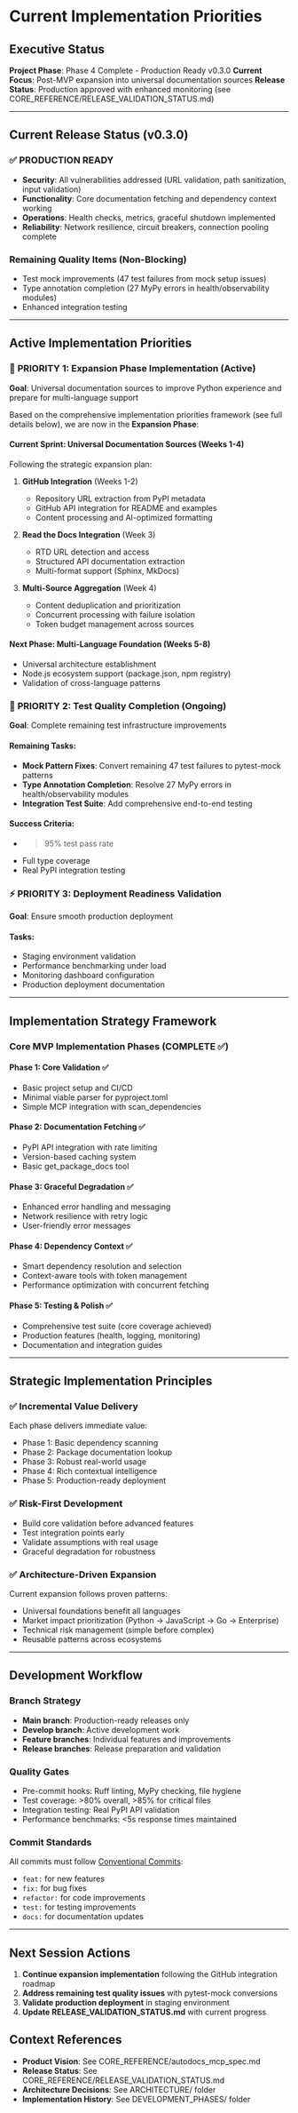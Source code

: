 # Current Implementation Priorities

## Executive Status
**Project Phase**: Phase 4 Complete - Production Ready v0.3.0
**Current Focus**: Post-MVP expansion into universal documentation sources
**Release Status**: Production approved with enhanced monitoring (see CORE_REFERENCE/RELEASE_VALIDATION_STATUS.md)

---

## Current Release Status (v0.3.0)

### ✅ PRODUCTION READY
- **Security**: All vulnerabilities addressed (URL validation, path sanitization, input validation)
- **Functionality**: Core documentation fetching and dependency context working
- **Operations**: Health checks, metrics, graceful shutdown implemented
- **Reliability**: Network resilience, circuit breakers, connection pooling complete

### Remaining Quality Items (Non-Blocking)
- Test mock improvements (47 test failures from mock setup issues)
- Type annotation completion (27 MyPy errors in health/observability modules)
- Enhanced integration testing

---

## Active Implementation Priorities

### 🚨 **PRIORITY 1: Expansion Phase Implementation (Active)**
**Goal**: Universal documentation sources to improve Python experience and prepare for multi-language support

Based on the comprehensive implementation priorities framework (see full details below), we are now in the **Expansion Phase**:

#### **Current Sprint: Universal Documentation Sources (Weeks 1-4)**
Following the strategic expansion plan:

1. **GitHub Integration** (Weeks 1-2)
   - Repository URL extraction from PyPI metadata
   - GitHub API integration for README and examples
   - Content processing and AI-optimized formatting

2. **Read the Docs Integration** (Week 3)
   - RTD URL detection and access
   - Structured API documentation extraction
   - Multi-format support (Sphinx, MkDocs)

3. **Multi-Source Aggregation** (Week 4)
   - Content deduplication and prioritization
   - Concurrent processing with failure isolation
   - Token budget management across sources

#### **Next Phase: Multi-Language Foundation (Weeks 5-8)**
- Universal architecture establishment
- Node.js ecosystem support (package.json, npm registry)
- Validation of cross-language patterns

### 🔄 **PRIORITY 2: Test Quality Completion (Ongoing)**
**Goal**: Complete remaining test infrastructure improvements

#### Remaining Tasks:
- **Mock Pattern Fixes**: Convert remaining 47 test failures to pytest-mock patterns
- **Type Annotation Completion**: Resolve 27 MyPy errors in health/observability modules
- **Integration Test Suite**: Add comprehensive end-to-end testing

#### Success Criteria:
- >95% test pass rate
- Full type coverage
- Real PyPI integration testing

### ⚡ **PRIORITY 3: Deployment Readiness Validation**
**Goal**: Ensure smooth production deployment

#### Tasks:
- Staging environment validation
- Performance benchmarking under load
- Monitoring dashboard configuration
- Production deployment documentation

---

## Implementation Strategy Framework

### Core MVP Implementation Phases (COMPLETE ✅)

#### **Phase 1: Core Validation** ✅
- Basic project setup and CI/CD
- Minimal viable parser for pyproject.toml
- Simple MCP integration with scan_dependencies

#### **Phase 2: Documentation Fetching** ✅
- PyPI API integration with rate limiting
- Version-based caching system
- Basic get_package_docs tool

#### **Phase 3: Graceful Degradation** ✅
- Enhanced error handling and messaging
- Network resilience with retry logic
- User-friendly error messages

#### **Phase 4: Dependency Context** ✅
- Smart dependency resolution and selection
- Context-aware tools with token management
- Performance optimization with concurrent fetching

#### **Phase 5: Testing & Polish** ✅
- Comprehensive test suite (core coverage achieved)
- Production features (health, logging, monitoring)
- Documentation and integration guides

---

## Strategic Implementation Principles

### ✅ **Incremental Value Delivery**
Each phase delivers immediate value:
- Phase 1: Basic dependency scanning
- Phase 2: Package documentation lookup
- Phase 3: Robust real-world usage
- Phase 4: Rich contextual intelligence
- Phase 5: Production-ready deployment

### ✅ **Risk-First Development**
- Build core validation before advanced features
- Test integration points early
- Validate assumptions with real usage
- Graceful degradation for robustness

### ✅ **Architecture-Driven Expansion**
Current expansion follows proven patterns:
- Universal foundations benefit all languages
- Market impact prioritization (Python → JavaScript → Go → Enterprise)
- Technical risk management (simple before complex)
- Reusable patterns across ecosystems

---

## Development Workflow

### Branch Strategy
- **Main branch**: Production-ready releases only
- **Develop branch**: Active development work
- **Feature branches**: Individual features and improvements
- **Release branches**: Release preparation and validation

### Quality Gates
- Pre-commit hooks: Ruff linting, MyPy checking, file hygiene
- Test coverage: >80% overall, >85% for critical files
- Integration testing: Real PyPI API validation
- Performance benchmarks: <5s response times maintained

### Commit Standards
All commits must follow [Conventional Commits](https://www.conventionalcommits.org/):
- `feat:` for new features
- `fix:` for bug fixes
- `refactor:` for code improvements
- `test:` for testing improvements
- `docs:` for documentation updates

---

## Next Session Actions

1. **Continue expansion implementation** following the GitHub integration roadmap
2. **Address remaining test quality issues** with pytest-mock conversions
3. **Validate production deployment** in staging environment
4. **Update RELEASE_VALIDATION_STATUS.md** with current progress

## Context References
- **Product Vision**: See CORE_REFERENCE/autodocs_mcp_spec.md
- **Release Status**: See CORE_REFERENCE/RELEASE_VALIDATION_STATUS.md
- **Architecture Decisions**: See ARCHITECTURE/ folder
- **Implementation History**: See DEVELOPMENT_PHASES/ folder
